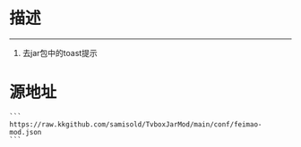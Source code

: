 



# 描述
----

1. 去jar包中的toast提示

# 源地址
    ```
    https://raw.kkgithub.com/samisold/TvboxJarMod/main/conf/feimao-mod.json
    ```

